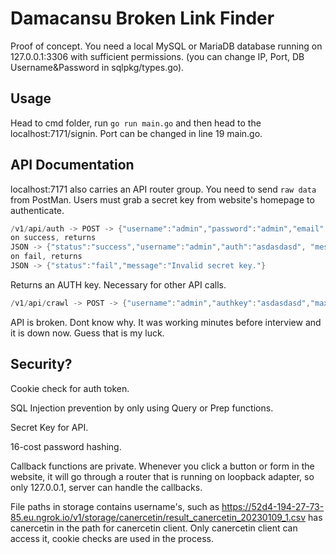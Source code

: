 # Damacansu Broken Link Finder

Proof of concept. You need a local MySQL or MariaDB database running on 127.0.0.1:3306 with sufficient permissions. (you can change IP, Port, DB Username&Password in
sqlpkg/types.go).

## Usage

Head to cmd folder, run
``
go run main.go
``
and then head to the localhost:7171/signin. Port can be changed in line 19 main.go.

## API Documentation

localhost:7171 also carries an API router group. You need to send ``raw data`` from PostMan.
Users must grab a secret key from website's homepage to authenticate.
````go
/v1/api/auth -> POST -> {"username":"admin","password":"admin","email":"cartcurt@gmail.com","secretkey":"topsecret"}
on success, returns
JSON -> {"status":"success","username":"admin","auth":"asdasdasd", "message":  "Successfully authenticated, please use the token for future requests."}
on fail, returns
JSON -> {"status":"fail","message":"Invalid secret key."}
````
Returns an AUTH key. Necessary for other API calls.
````go
/v1/api/crawl -> POST -> {"username":"admin","authkey":"asdasdasd","maxdepth":"2","mainlink":"https://www.google.com"}
````
API is broken. Dont know why. It was working minutes before interview and it is down now. Guess that is my luck.

## Security?  
Cookie check for auth token.

SQL Injection prevention by only using Query or Prep functions.

Secret Key for API.

16-cost password hashing.

Callback functions are private. Whenever you click a button or form in the website, it will go through a router that is running on loopback adapter, so only 127.0.0.1, server can handle the callbacks.

File paths in storage contains username's, such as https://52d4-194-27-73-85.eu.ngrok.io/v1/storage/canercetin/result_canercetin_20230109_1.csv has canercetin in the path for canercetin client. Only canercetin client can access it, cookie checks are used in the process.



